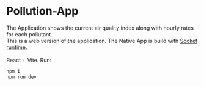 # Pollution-App
The Application shows the current air quality index along with
hourly rates for each pollutant.
<br>
This is a web version of the application. The Native App is build with [Socket runtime.](https://socketsupply.co/)
<br>
<br>
React + Vite. Run: 
<br>

```sh
npm i
npm run dev
```
<br>

